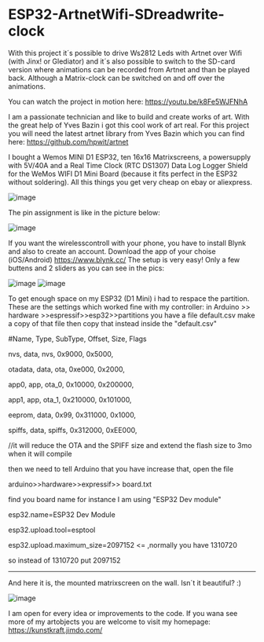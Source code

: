 # ESP32-ArtnetWifi-SDreadwrite-clock
With this project it´s possible to drive Ws2812 Leds with Artnet over Wifi (with Jinx! or Glediator) and it´s also possible to switch to the SD-card version where animations can be recorded from Artnet and than be played back. Although a Matrix-clock can be switched on and off over the animations.

You can watch the project in motion here: https://youtu.be/k8Fe5WJFNhA 

I am a passionate technician and like to build and create works of art. With the great help of Yves Bazin i got this cool work of art real. For this project you will need the latest artnet library from Yves Bazin which you can find here:
https://github.com/hpwit/artnet

I bought a  Wemos MINI D1 ESP32, ten 16x16 Matrixscreens, a powersupply with 5V/40A and a Real Time Clock (RTC DS1307) Data Log Logger Shield for the WeMos WIFI D1 Mini Board (because it fits perfect in the ESP32 without soldering). All this things you get very cheap on ebay or aliexpress.

![image](https://github.com/weicks/ESP32-ArtnetWifi-SDreadwriteclock/blob/master/pics/back.JPG)


The pin assignment is like in the picture below:

![image](https://github.com/weicks/ESP32-ArtnetWifi-SDreadwriteclock/blob/master/pics/panels.JPG)


If you want the wirelesscontroll with your phone, you have to install Blynk and also to create an account. Download the app of your choise (iOS/Android) https://www.blynk.cc/ The setup is very easy! Only a few buttens and 2 sliders as you can see in the pics:

![image](https://github.com/weicks/ESP32-ArtnetWifi-SDreadwriteclock/blob/master/pics/blynk1.JPG)
![image](https://github.com/weicks/ESP32-ArtnetWifi-SDreadwriteclock/blob/master/pics/blynk.JPG)

To get enough space on my ESP32 (D1 Mini) i had to respace the partition.
These are the settings which worked fine with my controller:
in Arduino >> hardware >>espressif>>esp32>>partitions you have a file default.csv make a copy of that file
then copy that instead inside the "default.csv"

#Name,   Type, SubType, Offset,  Size, Flags

nvs,      data,   nvs,    0x9000,   0x5000,

otadata,  data,   ota,    0xe000,   0x2000,

app0,     app,    ota_0,  0x10000,  0x200000,

app1,     app,    ota_1,  0x210000, 0x101000,

eeprom,   data,   0x99,   0x311000, 0x1000,

spiffs,   data,   spiffs, 0x312000, 0xEE000,

//it will reduce the OTA and the SPIFF size and extend the flash size to  3mo when it will compile

then we need to tell Arduino that you have increase that, open the file

arduino>>hardware>>expressif>> board.txt

find you board name for instance I am using "ESP32 Dev module"

esp32.name=ESP32 Dev Module

esp32.upload.tool=esptool

esp32.upload.maximum_size=2097152  <= ,normally you have 1310720

so instead of 1310720 put 2097152

------------------------------------------------------------------------------------------------------
And here it is, the mounted matrixscreen on the wall. Isn´t it beautiful? :)

![image](https://github.com/weicks/ESP32-ArtnetWifi-SDreadwriteclock/blob/master/pics/wall2.jpg)


I am open for every idea or improvements to the code.
If you wana see more of my artobjects you are welcome to visit my homepage: https://kunstkraft.jimdo.com/
